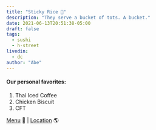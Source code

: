 ```yaml
---
title: "Sticky Rice 🍱"
description: "They serve a bucket of tots. A bucket."
date: 2021-06-13T20:51:38-05:00
draft: false
tags:
  - sushi
  - h-street
livedin:
  - dc
author: "Abe"
---
```


#### Our personal favorites:

1. Thai Iced Coffee
2. Chicken Biscuit
3. CFT

[Menu](https://www.betterhalfbar.com/menu) 📖  |  [Location](https://g.page/betterhalfbar?share) 🌎
